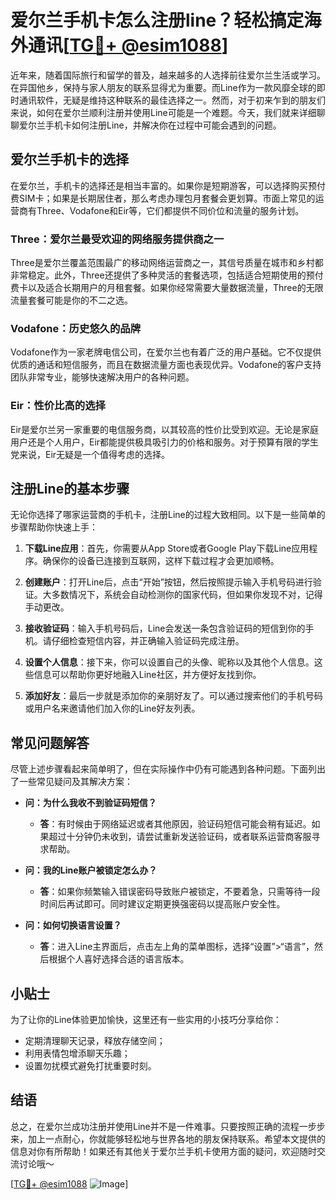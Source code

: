 # 爱尔兰手机卡怎么注册line？轻松搞定海外通讯[[TG💪+ @esim1088](https://t.me/s/esim1088)]

近年来，随着国际旅行和留学的普及，越来越多的人选择前往爱尔兰生活或学习。在异国他乡，保持与家人朋友的联系显得尤为重要。而Line作为一款风靡全球的即时通讯软件，无疑是维持这种联系的最佳选择之一。然而，对于初来乍到的朋友们来说，如何在爱尔兰顺利注册并使用Line可能是一个难题。今天，我们就来详细聊聊爱尔兰手机卡如何注册Line，并解决你在过程中可能会遇到的问题。

## 爱尔兰手机卡的选择

在爱尔兰，手机卡的选择还是相当丰富的。如果你是短期游客，可以选择购买预付费SIM卡；如果是长期居住者，那么考虑办理包月套餐会更划算。市面上常见的运营商有Three、Vodafone和Eir等，它们都提供不同价位和流量的服务计划。

### Three：爱尔兰最受欢迎的网络服务提供商之一
Three是爱尔兰覆盖范围最广的移动网络运营商之一，其信号质量在城市和乡村都非常稳定。此外，Three还提供了多种灵活的套餐选项，包括适合短期使用的预付费卡以及适合长期用户的月租套餐。如果你经常需要大量数据流量，Three的无限流量套餐可能是你的不二之选。

### Vodafone：历史悠久的品牌
Vodafone作为一家老牌电信公司，在爱尔兰也有着广泛的用户基础。它不仅提供优质的通话和短信服务，而且在数据流量方面也表现优异。Vodafone的客户支持团队非常专业，能够快速解决用户的各种问题。

### Eir：性价比高的选择
Eir是爱尔兰另一家重要的电信服务商，以其较高的性价比受到欢迎。无论是家庭用户还是个人用户，Eir都能提供极具吸引力的价格和服务。对于预算有限的学生党来说，Eir无疑是一个值得考虑的选择。

## 注册Line的基本步骤

无论你选择了哪家运营商的手机卡，注册Line的过程大致相同。以下是一些简单的步骤帮助你快速上手：

1. **下载Line应用**：首先，你需要从App Store或者Google Play下载Line应用程序。确保你的设备已连接到互联网，这样下载过程才会更加顺畅。
   
2. **创建账户**：打开Line后，点击“开始”按钮，然后按照提示输入手机号码进行验证。大多数情况下，系统会自动检测你的国家代码，但如果你发现不对，记得手动更改。

3. **接收验证码**：输入手机号码后，Line会发送一条包含验证码的短信到你的手机。请仔细检查短信内容，并正确输入验证码完成注册。

4. **设置个人信息**：接下来，你可以设置自己的头像、昵称以及其他个人信息。这些信息可以帮助你更好地融入Line社区，并方便好友找到你。

5. **添加好友**：最后一步就是添加你的亲朋好友了。可以通过搜索他们的手机号码或用户名来邀请他们加入你的Line好友列表。

## 常见问题解答

尽管上述步骤看起来简单明了，但在实际操作中仍有可能遇到各种问题。下面列出了一些常见疑问及其解决方案：

- **问：为什么我收不到验证码短信？**
  - **答**：有时候由于网络延迟或者其他原因，验证码短信可能会稍有延迟。如果超过十分钟仍未收到，请尝试重新发送验证码，或者联系运营商客服寻求帮助。

- **问：我的Line账户被锁定怎么办？**
  - **答**：如果你频繁输入错误密码导致账户被锁定，不要着急，只需等待一段时间后再试即可。同时建议定期更换强密码以提高账户安全性。

- **问：如何切换语言设置？**
  - **答**：进入Line主界面后，点击左上角的菜单图标，选择“设置”>“语言”，然后根据个人喜好选择合适的语言版本。

## 小贴士

为了让你的Line体验更加愉快，这里还有一些实用的小技巧分享给你：
- 定期清理聊天记录，释放存储空间；
- 利用表情包增添聊天乐趣；
- 设置勿扰模式避免打扰重要时刻。

## 结语

总之，在爱尔兰成功注册并使用Line并不是一件难事。只要按照正确的流程一步步来，加上一点耐心，你就能够轻松地与世界各地的朋友保持联系。希望本文提供的信息对你有所帮助！如果还有其他关于爱尔兰手机卡使用方面的疑问，欢迎随时交流讨论哦～ 

[[TG💪+ @esim1088](https://t.me/s/esim1088) ![Image](https://i.postimg.cc/4NQfJmqS/Snipaste-2025-05-13-00-14-12.png)]